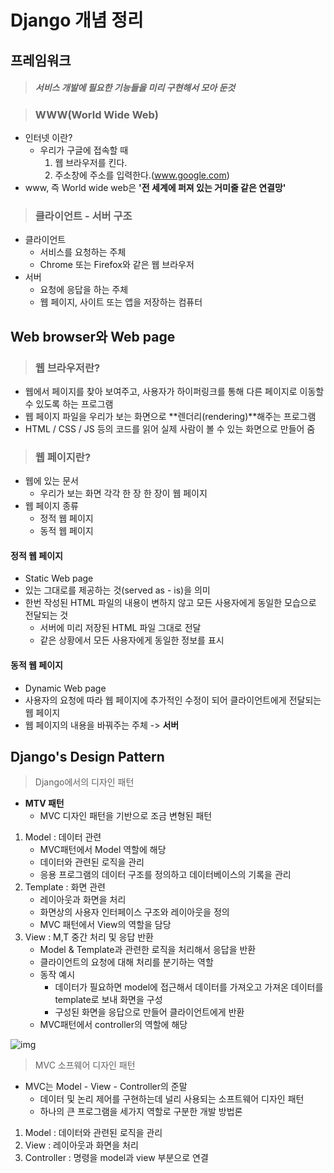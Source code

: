# Django 개념 정리

## 프레임워크

> ##### 서비스 개발에 필요한 기능들을 미리 구현해서 모아 둔것



> ### WWW(World Wide Web)

- 인터넷 이란?
  - 우리가 구글에 접속할 때
    1. 웹 브라우저를 킨다.
    2. 주소창에 주소를 입력한다.(www.google.com)
- www, 즉 World wide web은 **'전 세계에 퍼져 있는 거미줄 같은 연결망'**



> ### 클라이언트 - 서버 구조

- 클라이언트
  - 서비스를 요청하는 주체
  - Chrome 또는 Firefox와 같은 웹 브라우저
- 서버 
  - 요청에 응답을 하는 주체
  - 웹 페이지, 사이트 또는 앱을 저장하는 컴퓨터



## Web browser와 Web page

> ### 웹 브라우저란?

- 웹에서 페이지를 찾아 보여주고, 사용자가 하이퍼링크를 통해 다른 페이지로 이동할 수 있도록 하는 프로그램
- 웹 페이지 파일을 우리가 보는 화면으로 **렌더리(rendering)**해주는 프로그램
- HTML / CSS / JS 등의 코드를 읽어 실제 사람이 볼 수 있는 화면으로 만들어 줌



> ### 웹 페이지란?

- 웹에 있는 문서
  - 우리가 보는 화면 각각 한 장 한 장이 웹 페이지
- 웹 페이지 종류
  - 정적 웹 페이지
  - 동적 웹 페이지



#### 정적 웹 페이지

- Static Web page
- 있는 그대로를 제공하는 것(served as - is)을 의미
- 한번 작성된 HTML 파일의 내용이 변하지 않고 모든 사용자에게 동일한 모습으로 전달되는 것
  - 서버에 미리 저장된 HTML 파일 그대로 전달
  - 같은 상황에서 모든 사용자에게 동일한 정보를 표시



#### 동적 웹 페이지

- Dynamic Web page
- 사용자의 요청에 따라 웹 페이지에 추가적인 수정이 되어 클라이언트에게 전달되는 웹 페이지
- 웹 페이지의 내용을 바꿔주는 주체 -> **서버**





## Django's Design Pattern

> Django에서의 디자인 패턴

- **MTV 패턴**
  - MVC 디자인 패턴을 기반으로 조금 변형된 패턴

1. Model : 데이터 관련
   - MVC패턴에서 Model 역할에 해당
   - 데이터와 관련된 로직을 관리
   - 응용 프로그램의 데이터 구조를 정의하고 데이터베이스의 기록을 관리
2. Template : 화면 관련
   - 레이아웃과 화면을 처리
   - 화면상의 사용자 인터페이스 구조와 레이아웃을 정의
   - MVC 패턴에서 View의 역할을 담당
3. View : M,T 중간 처리 및 응답 반환
   - Model & Template과 관련한 로직을 처리해서 응답을 반환
   - 클라이언트의 요청에 대해 처리를 분기하는 역할
   - 동작 예시
     - 데이터가 필요하면 model에 접근해서 데이터를 가져오고 가져온 데이터를 template로 보내 화면을 구성
     - 구성된 화면을 응답으로 만들어 클라이언트에게 반환
   - MVC패턴에서 controller의 역할에 해당

![img](https://velog.velcdn.com/images%2Finyong_pang%2Fpost%2Ffb63ce19-c0b9-4dce-90d6-73ba209d857b%2Fimage.png)

> MVC 소프웨어 디자인 패턴

- MVC는 Model - View - Controller의 준말
  - 데이터 및 논리 제어를 구현하는데 널리 사용되는 소프트웨어 디자인 패턴
  - 하나의 큰 프로그램을 세가지 역할로 구분한 개발 방법론

1. Model : 데이터와 관련된 로직을 관리
2. View  : 레이아웃과 화면을 처리
3. Controller : 명령을 model과 view 부분으로 연결





